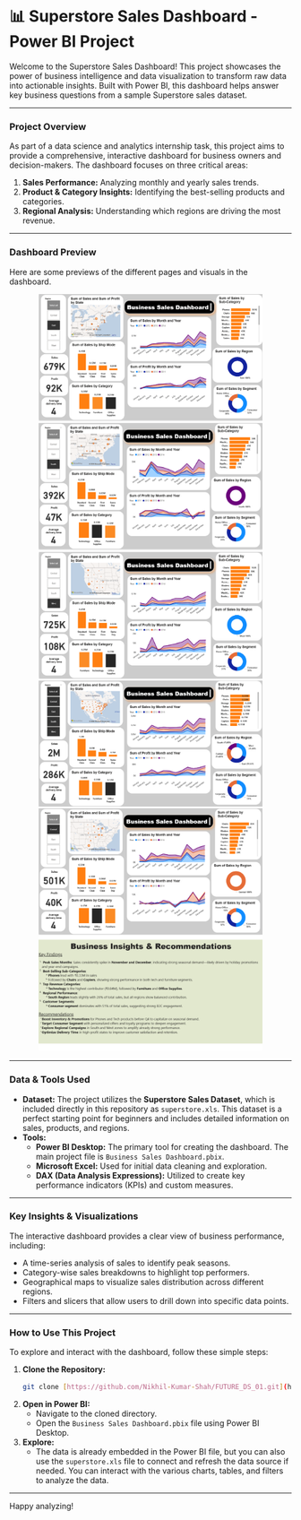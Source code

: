 # 📊 Superstore Sales Dashboard - Power BI Project

Welcome to the Superstore Sales Dashboard! This project showcases the power of business intelligence and data visualization to transform raw data into actionable insights. Built with Power BI, this dashboard helps answer key business questions from a sample Superstore sales dataset.

---

### **Project Overview**

As part of a data science and analytics internship task, this project aims to provide a comprehensive, interactive dashboard for business owners and decision-makers. The dashboard focuses on three critical areas:

1.  **Sales Performance:** Analyzing monthly and yearly sales trends.
2.  **Product & Category Insights:** Identifying the best-selling products and categories.
3.  **Regional Analysis:** Understanding which regions are driving the most revenue.

---

### **Dashboard Preview**

Here are some previews of the different pages and visuals in the dashboard.

<div align="center">
  <img src="Business Sales Dashboard (1).png" alt="Dashboard Page 1" width="400"/>
  <img src="Business Sales Dashboard (2).png" alt="Dashboard Page 2" width="400"/>
  <img src="Business Sales Dashboard (3).png" alt="Dashboard Page 3" width="400"/>
  <img src="Business Sales Dashboard (5).png" alt="Dashboard Page 5" width="400"/>
  <img src="Business Sales Dashboard (6).png" alt="Dashboard Page 6" width="400"/>
  <img src="Business Sales Dashboard (4).png" alt="Dashboard Page 4" width="400"/>
</div>

---

### **Data & Tools Used**

* **Dataset:** The project utilizes the **Superstore Sales Dataset**, which is included directly in this repository as `superstore.xls`. This dataset is a perfect starting point for beginners and includes detailed information on sales, products, and regions.
* **Tools:**
    * **Power BI Desktop:** The primary tool for creating the dashboard. The main project file is `Business Sales Dashboard.pbix`.
    * **Microsoft Excel:** Used for initial data cleaning and exploration.
    * **DAX (Data Analysis Expressions):** Utilized to create key performance indicators (KPIs) and custom measures.

---

### **Key Insights & Visualizations**

The interactive dashboard provides a clear view of business performance, including:

* A time-series analysis of sales to identify peak seasons.
* Category-wise sales breakdowns to highlight top performers.
* Geographical maps to visualize sales distribution across different regions.
* Filters and slicers that allow users to drill down into specific data points.

---

### **How to Use This Project**

To explore and interact with the dashboard, follow these simple steps:

1.  **Clone the Repository:**
    ```bash
    git clone [https://github.com/Nikhil-Kumar-Shah/FUTURE_DS_01.git](https://github.com/Nikhil-Kumar-Shah/FUTURE_DS_01.git)
    ```
2.  **Open in Power BI:**
    * Navigate to the cloned directory.
    * Open the `Business Sales Dashboard.pbix` file using Power BI Desktop.
3.  **Explore:**
    * The data is already embedded in the Power BI file, but you can also use the `superstore.xls` file to connect and refresh the data source if needed. You can interact with the various charts, tables, and filters to analyze the data.

---

Happy analyzing!
